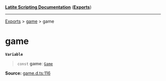[**Latite Scripting Documentation**](../../README.md) ([**Exports**](../../exports.md))

---

[Exports](../../exports.md) > [game](../index.md) > game

# game

**`Variable`**

> `const` **game**: [`Game`](../interfaces/interface.Game.md)

**Source:** [game.d.ts:116](https://github.com/LatiteScripting/latitescripting.github.io/blob/a8bf81d/definitions/game.d.ts#L116)
